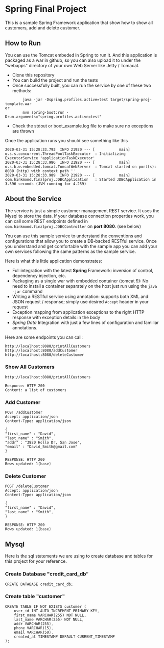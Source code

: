 # Spring Final Project

This is a sample Spring Framework application that show how to show all customers, add and delete customer.

## How to Run 

You can use the Tomcat embeded in Spring to run it. And this application is packaged as a war in github, so you can also upload it to under the "webapps" directory of your own Web Server like Jetty / Tomacat.

* Clone this repository 
* You can build the project and run the tests
* Once successfully built, you can run the service by one of these two methods:
```
        java -jar -Dspring.profiles.active=test target/spring-proj-template.war
or
        mvn spring-boot:run -Drun.arguments="spring.profiles.active=test"
```
* Check the stdout or boot_example.log file to make sure no exceptions are thrown

Once the application runs you should see something like this

```
2020-03-31 15:28:33.793  INFO 21920 --- [           main] o.s.s.concurrent.ThreadPoolTaskExecutor  : Initializing ExecutorService 'applicationTaskExecutor'
2020-03-31 15:28:33.986  INFO 21920 --- [           main] o.s.b.w.embedded.tomcat.TomcatWebServer  : Tomcat started on port(s): 8080 (http) with context path ''
2020-03-31 15:28:33.989  INFO 21920 --- [           main] com.hinkmond.finalproj.JDBCApplication   : Started JDBCApplication in 3.596 seconds (JVM running for 4.259)
```

## About the Service

The service is just a simple customer management REST service. It uses the Mysql to store the data. If your database connection properties work, you can call some REST endpoints defined in ```com.hinkmond.finalproj.JDBCController``` on **port 8080**. (see below)

You can use this sample service to understand the conventions and configurations that allow you to create a DB-backed RESTful service. Once you understand and get comfortable with the sample app you can add your own services following the same patterns as the sample service.
 
Here is what this little application demonstrates: 

* Full integration with the latest **Spring** Framework: inversion of control, dependency injection, etc.
* Packaging as a single war with embedded container (tomcat 9): No need to install a container separately on the host just run using the ``java -jar`` command
* Writing a RESTful service using annotation: supports both XML and JSON request / response; simply use desired ``Accept`` header in your request
* Exception mapping from application exceptions to the right HTTP response with exception details in the body
* *Spring Data* Integration with just a few lines of configuration and familiar annotations. 

Here are some endpoints you can call:
```
http://localhost:8080/printAllCustomers
http://localhost:8080/addCustomer
http://localhost:8080/deleteCustomer
```

### Show All Customers

```
http://localhost:8080/printAllCustomers

Response: HTTP 200
Content: a list of customers 
```

### Add Customer

```
POST /addCustomer
Accept: application/json
Content-Type: application/json

{
"first_name" : "David",
"last_name" : "Smith",
"addr" : "3820 Hollo Dr, San Jose",
"email" : "David_Smith@gmail.com"
}

RESPONSE: HTTP 200 
Rows updated: 1(base)
```
### Delete Customer

```
POST /deleteCustomer
Accept: application/json
Content-Type: application/json

{
"first_name" : "David",
"last_name" : "Smith",
}

RESPONSE: HTTP 200 
Rows updated: 1(base)
```

## Mysql

Here is the sql statements we are using to create database and tables for this project for your reference.

### Create Database "credit_card_db"
```
CREATE DATABASE credit_card_db;
```

### Create table "customer"
```
CREATE TABLE IF NOT EXISTS customer (
    user_id INT AUTO_INCREMENT PRIMARY KEY,
    first_name VARCHAR(255) NOT NULL,
    last_name VARCHAR(255) NOT NULL,
    addr VARCHAR(255),
    phone VARCHAR(15),
    email VARCHAR(50),
    created_at TIMESTAMP DEFAULT CURRENT_TIMESTAMP
);
```

